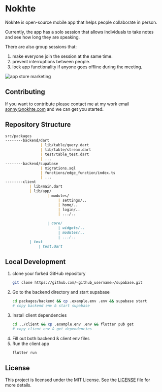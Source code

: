 # Nokhte

Nokhte is open-source mobile app that helps people collaborate in person.

Currently, the app has a solo session that allows individuals to take notes and see how long they are speaking.

There are also group sessions that:
1. make everyone join the session at the same time.
2. prevent interruptions between people.
3. lock app functionality if anyone goes offline during the meeting.

![app store marketing](https://github.com/user-attachments/assets/d7a22683-17f3-4774-baea-42a700932e7a)



## Contributing
If you want to contribute please contact me at my work email sonny@nokhte.com and we can get you started.

## Repository Structure

```markdown
src/packages
--------backend/dart
                | lib/table/query.dart
                | lib/table/stream.dart
                | test/table_test.dart
                | ...
--------backend/supabase
                | migrations.sql
                | functions/edge_function/index.ts
                | ...
--------client
           | lib/main.dart 
           | lib/app/
                   | modules/
                        | settings/..
                        | home/..
                        | login/..
                        | .../..
                    
                   | core/
                        | widgets/..
                        | modules/..
                        | .../..
           | test
               | test.dart

```

## Local Development
1. clone your forked GitHub repository
      ```sh
   git clone https://github.com/<github_username>/supabase.git
   ```
2. Go to the backend directory and start supabase
      ```sh
   cd packages/backend && cp .example.env .env && supabase start
    # copy backend env & start supabase
   ```
3. Install client dependencies
      ```sh
   cd ../client && cp .example.env .env && flutter pub get
      # copy client env & get dependencies
   ```
4. Fill out both backend & client env files
5. Run the client app
      ```sh
   flutter run
   ```
## License

This project is licensed under the MIT License. See the [LICENSE](LICENSE) file for more details.
